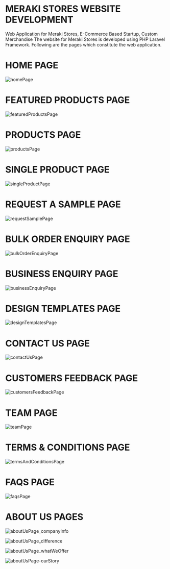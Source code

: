 # MERAKI STORES WEBSITE DEVELOPMENT

Web Application for Meraki Stores, E-Commerce Based Startup, Custom Merchandise
The website for Meraki Stores is developed using PHP Laravel Framework. 
Following are the pages which constitute the web application.

# HOME PAGE

![homePage](https://user-images.githubusercontent.com/34600966/55278896-50c6f180-5338-11e9-9c6b-7c7e007f2854.png)

# FEATURED PRODUCTS PAGE

![featuredProductsPage](https://user-images.githubusercontent.com/34600966/55278915-8b308e80-5338-11e9-9b6f-9d33b1d9da9f.png)

# PRODUCTS PAGE

![productsPage](https://user-images.githubusercontent.com/34600966/55278922-9aafd780-5338-11e9-9635-72c66a1d6be4.png)

# SINGLE PRODUCT PAGE

![singleProductPage](https://user-images.githubusercontent.com/34600966/55278927-ae5b3e00-5338-11e9-99e4-5fc21a244014.png)

# REQUEST A SAMPLE PAGE

![requestSamplePage](https://user-images.githubusercontent.com/34600966/55278935-c92db280-5338-11e9-9990-ba0c9fa393f4.png)

# BULK ORDER ENQUIRY PAGE

![bulkOrderEnquiryPage](https://user-images.githubusercontent.com/34600966/55278944-dc408280-5338-11e9-8d11-89c55eaf91af.png)

# BUSINESS ENQUIRY PAGE

![businessEnquiryPage](https://user-images.githubusercontent.com/34600966/55278950-e8c4db00-5338-11e9-8ee1-7accb34d80e1.png)

# DESIGN TEMPLATES PAGE

![designTemplatesPage](https://user-images.githubusercontent.com/34600966/55278959-fed29b80-5338-11e9-9bb1-f89ddbc26d93.png)

# CONTACT US PAGE

![contactUsPage](https://user-images.githubusercontent.com/34600966/55278963-101ba800-5339-11e9-8ec8-6dbd42633d99.png)

# CUSTOMERS FEEDBACK PAGE

![customersFeedbackPage](https://user-images.githubusercontent.com/34600966/55278973-20338780-5339-11e9-82b8-f6d2702639b3.png)

# TEAM PAGE

![teamPage](https://user-images.githubusercontent.com/34600966/55278976-2aee1c80-5339-11e9-8b45-080af8e7bf51.png)

# TERMS & CONDITIONS PAGE

![termsAndConditionsPage](https://user-images.githubusercontent.com/34600966/55278987-3ccfbf80-5339-11e9-8c90-a4210c61e1a8.png)

# FAQS PAGE

![faqsPage](https://user-images.githubusercontent.com/34600966/55278995-4e18cc00-5339-11e9-8732-d7568fd7b6ce.png)

# ABOUT US PAGES

![aboutUsPage_companyInfo](https://user-images.githubusercontent.com/34600966/55279002-5ec94200-5339-11e9-8849-07746ec4881b.png)

![aboutUsPage_difference](https://user-images.githubusercontent.com/34600966/55279003-638df600-5339-11e9-8e87-2f551cd4c099.png)

![aboutUsPage_whatWeOffer](https://user-images.githubusercontent.com/34600966/55279005-67217d00-5339-11e9-9f79-64f731bbd1de.png)

![aboutUsPage-ourStory](https://user-images.githubusercontent.com/34600966/55279009-6daff480-5339-11e9-97a1-384782752e4f.png)


